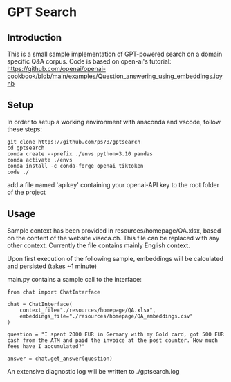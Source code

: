 # GPT Search

## Introduction

This is a small sample implementation of GPT-powered search on a domain specific Q&A corpus.
Code is based on open-ai's tutorial:
https://github.com/openai/openai-cookbook/blob/main/examples/Question_answering_using_embeddings.ipynb

## Setup

In order to setup a working environment with anaconda and vscode, follow these steps:

```
git clone https://github.com/ps78/gptsearch
cd gptsearch
conda create --prefix ./envs python=3.10 pandas
conda activate ./envs
conda install -c conda-forge openai tiktoken
code ./
```
add a file named 'apikey' containing your openai-API key to the root folder of the project

## Usage

Sample context has been provided in resources/homepage/QA.xlsx, based on the content of the website viseca.ch. This file can be replaced with any other context.
Currently the file contains mainly English context.

Upon first execution of the following sample, embeddings will be calculated and persisted (takes ~1 minute)

main.py contains a sample call to the interface:

```text
from chat import ChatInterface

chat = ChatInterface(
    context_file="./resources/homepage/QA.xlsx",
    embeddings_file="./resources/homepage/QA_embeddings.csv"
)

question = "I spent 2000 EUR in Germany with my Gold card, got 500 EUR cash from the ATM and paid the invoice at the post counter. How much fees have I accumulated?"

answer = chat.get_answer(question)
```

An extensive diagnostic log will be written to ./gptsearch.log